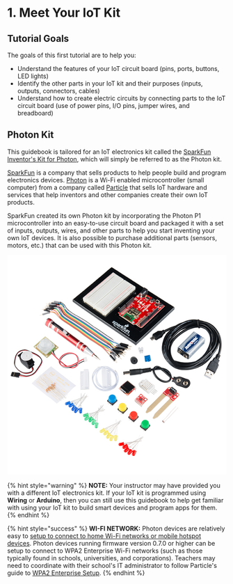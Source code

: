 # 1. Meet Your IoT Kit

## Tutorial Goals

The goals of this first tutorial are to help you:

* Understand the features of your IoT circuit board \(pins, ports, buttons, LED lights\)
* Identify the other parts in your IoT kit and their purposes \(inputs, outputs, connectors, cables\)
* Understand how to create electric circuits by connecting parts to the IoT circuit board \(use of power pins, I/O pins, jumper wires, and breadboard\)

## Photon Kit

This guidebook is tailored for an IoT electronics kit called the [SparkFun Inventor's Kit for Photon](https://www.sparkfun.com/products/13320), which will simply be referred to as the Photon kit.

[SparkFun](https://www.sparkfun.com/) is a company that sells products to help people build and program electronics devices. [Photon](https://www.particle.io/products/hardware/photon-wifi) is a Wi-Fi enabled microcontroller \(small computer\) from a company called [Particle](https://www.particle.io/) that sells IoT hardware and services that help inventors and other companies create their own IoT products.

SparkFun created its own Photon kit by incorporating the Photon P1 microcontroller into an easy-to-use circuit board and packaged it with a set of inputs, outputs, wires, and other parts to help you start inventing your own IoT devices. It is also possible to purchase additional parts \(sensors, motors, etc.\) that can be used with this Photon kit.

![SparkFun Inventor&apos;s Kit for Photon](../../.gitbook/assets/sparkfun-photon-kit.jpg)

{% hint style="warning" %}
**NOTE:** Your instructor may have provided you with a different IoT electronics kit. If your IoT kit is programmed using **Wiring** or **Arduino**, then you can still use this guidebook to help get familiar with using your IoT kit to build smart devices and program apps for them.
{% endhint %}

{% hint style="success" %}
**WI-FI NETWORK:**  Photon devices are relatively easy to [setup to connect to home Wi-Fi networks or mobile hotspot devices](https://docs.particle.io/guide/getting-started/connect/photon/). Photon devices running firmware version 0.7.0 or higher can be setup to connect to WPA2 Enterprise Wi-Fi networks \(such as those typically found in schools, universities, and corporations\). Teachers may need to coordinate with their school's IT administrator to follow Particle's guide to [WPA2 Enterprise Setup](https://docs.particle.io/faq/particle-devices/wpa2-enterprise/photon/).
{% endhint %}

